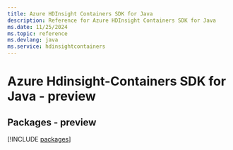 ```yaml
---
title: Azure HDInsight Containers SDK for Java
description: Reference for Azure HDInsight Containers SDK for Java
ms.date: 11/25/2024
ms.topic: reference
ms.devlang: java
ms.service: hdinsightcontainers
---
```

# Azure Hdinsight-Containers SDK for Java - preview
## Packages - preview
[!INCLUDE [packages](hdinsight-containers-index.md)]